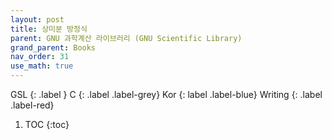 ```yaml
---
layout: post
title: 상미분 방정식
parent: GNU 과학계산 라이브러리 (GNU Scientific Library)
grand_parent: Books
nav_order: 31
use_math: true
---
```


GSL
{: .label }
C
{: .label .label-grey}
Kor
{: label .label-blue}
Writing
{: .label .label-red}

1. TOC
{:toc}
